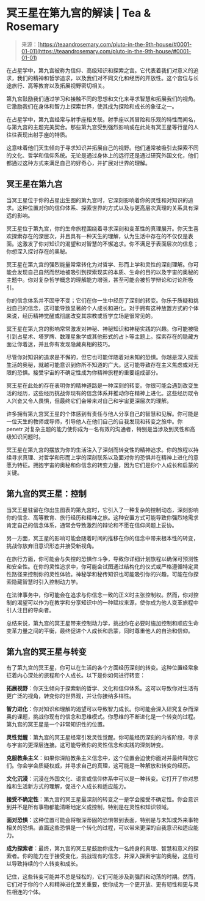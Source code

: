 <!--yml

category: 未分类

date: 2024-06-12 18:23:28

-->

# 冥王星在第九宫的解读 | Tea & Rosemary

> 来源：[https://teaandrosemary.com/pluto-in-the-9th-house/#0001-01-01](https://teaandrosemary.com/pluto-in-the-9th-house/#0001-01-01)

在占星学中，第九宫被称为信仰、高级知识和探索之宫。它代表着我们对意义的追求，我们的精神和哲学追求，以及我们对不同文化和经历的开放性。这个宫位与长途旅行、高等教育以及拓展视野密切相关。

第九宫鼓励我们通过学习和接触不同的思想和文化来寻求智慧和拓展我们的视角。它激励我们在身体和智力上探索世界，使其成为探险和成长的象征之一。

在占星学中，第九宫经常与射手座相关联。射手座以其冒险和乐观的特性而闻名，与第九宫的主题完美契合。那些第九宫受到强烈影响或在此处有冥王星等行星的人往往表现出射手座的特质。

这意味着他们天生倾向于寻求知识并拓展自己的视野。他们通常被吸引去探索不同的文化、哲学和信仰系统。无论是通过身体上的远行还是通过研究外国文化，他们都通过这种方式来满足自己的好奇心，并扩展对世界的理解。

## 冥王星在第九宫

当冥王星位于你的占星出生图的第九宫时，它深刻影响着你的灵性和对知识的追求。这种位置对你的信仰体系、探索世界的方式以及与更高层次真理的关系具有深远的影响。

冥王星位于第九宫，你的生命旅程围绕着寻求深刻和变革性的真理展开。你天生喜欢探索存在的深层次，并且具有一种天生的理解，认为生活中存在的不仅仅是表面。这激发了你对知识的渴望和对智慧的不懈追求。你不满足于表面层次的信息；你想深入探讨存在的奥秘。

冥王星在第九宫的强烈能量常常转化为对哲学、形而上学和灵性的深刻理解。你可能会发现自己自然而然地被吸引到探索现实的本质、生命的目的以及宇宙的奥秘的主题中。你对复杂哲学概念的理解能力增强，甚至可能会被哲学辩论和讨论所吸引。

你的信念体系并不固守不变；它们在你一生中经历了深刻的转变。你乐于质疑和挑战自己的信念，这可能导致显著的个人成长和进化。对于拥有这种放置方式的个体来说，经历精神觉醒或彻底改变其宗教或哲学立场是很常见的。

冥王星在第九宫的影响常常激发对神秘、神秘知识和神秘实践的兴趣。你可能被吸引到占星术、塔罗牌、数理星象学或其他形式的占卜等主题上。探索存在的隐藏方面让你着迷，并且你有发现隐藏真相的技巧。

尽管你对知识的追求是不懈的，但它也可能伴随着对未知的恐惧。你越是深入探索生活的奥秘，就越可能意识到你所不知道的广大。这可能导致存在主义焦虑或对无限的恐惧。接受宇宙的不确定性成为你精神旅程的重要组成部分。

冥王星在此处的存在表明你的精神道路是一种深刻的转变。你很可能会遇到改变生活的经历，这些经历挑战你现有的信念体系并推动你在精神上进化。这些经历既令人兴奋又令人畏惧，但最终它们会带来对自己和宇宙更深层次的理解。

许多拥有第九宫冥王星的个体感到有责任与他人分享自己的智慧和见解。你可能是一位天生的教师或导师，引导他人在他们自己的自我发现和转变之旅中。你 penetr 对复杂主题的能力使你成为一名有效的沟通者，特别是当涉及到灵性和高级知识问题时。

冥王星在第九宫的摆放为你的生活注入了深刻而转变性的精神追求。你的旅程以持续寻求真理、对哲学和形而上学的深刻联系以及面对你的恐惧并在精神上进化的意愿为特征。拥抱宇宙的奥秘和你信念的转变力量，因为它们是你个人成长和启蒙的关键。

## 第九宫的冥王星：控制

当冥王星驻留在你出生图表的第九宫时，它引入了一种复杂的控制动态，深刻影响你的信念、高等教育、旅行经历和精神之旅。这种安置方式可能导致你强烈地需求肯定自己的信念体系，通常会导致激烈的辩论和不愿在信仰问题上妥协。

另一方面，冥王星的影响可能会随着时间的推移在你的信念中带来根本性的转变，挑战你放弃旧意识形态并接受新视角。

在旅行方面，你可能会与失控的恐惧作斗争，导致你详细计划旅程以确保可预测性和安全性。在你的灵性追求中，你可能会试图通过结构化的仪式或严格遵循特定灵性路径来控制你的灵性体验。神秘学和秘传知识也可能吸引你的兴趣，可能在你探索隐藏智慧时引入控制动力学。

在法律事务中，你可能会在追求与你信念一致的正义时主张控制权。然而，你对控制的渴望可以作为在教学和分享知识中的一种赋权来源，使你成为他人变革旅程中引人注目的导向者。

总结来说，第九宫的冥王星带来控制动力学，挑战你在必要时施加控制和顺应生命变革力量之间的平衡，最终促进个人成长和启蒙，同时尊重他人的自治和信仰。

## 第九宫的冥王星与转变

有了第九宫的冥王星，你可以在生活的各个方面经历深刻的转变。这种位置经常象征着内心深处的旅程和个人成长。以下是你如何进行转变：

**拓展视野**：你天生倾向于探索新的哲学、文化和信仰体系。这可以导致你对生活有更广泛的视角，转变你的世界观，并让你接纳多样性。

**智力进化**：你对知识和理解的渴望可以导致智力成长。你可能会深入研究复杂而深奥的课题，挑战你现有的信念和思维模式。你思维的不断进化是一个转变的过程。第九宫的冥王星是一个非常知识性的位置。

**灵性觉醒**：第九宫的冥王星经常引发灵性觉醒。你可能经历深刻的内省阶段，寻求与宇宙的更深层连接。这可能导致你的灵性信念和实践的深刻转变。

**克服教条主义**：如果你深陷教条主义信念中，这个位置会迫使你面对并最终释放它们。你会学会质疑权威，并寻求自己的真理，这可能是一种解放和转变的经历。

**文化沉浸**：沉浸在外国文化、语言或信仰体系中可以是一种转变。它打开了你对思维和生活新方式的理解，促进个人成长和适应能力。

**接受不确定性**：第九宫的冥王星最深刻的转变之一是学会接受不确定性。你会意识到并不是所有事物都能清晰地定义或控制，特别是在灵性和知识领域。

**面对恐惧**：这种位置可能会将根深蒂固的恐惧带到表面，特别是与未知或外来事物相关的恐惧。直面这些恐惧是一个转化的过程，可以带来更深的自我意识和适应能力。

**成为探索者**：最终，第九宫的冥王星鼓励你成为一名终身的真理、智慧和意义的探索者。你的能力在于接受变化，挑战现有的信念，并深入探索宇宙的奥秘，这些可以导致持续的个人转变和成长。

记住，这些转变可能并不总是轻松的，它们可能涉及到强烈和动荡的时期。然而，它们对于你的个人和精神进化至关重要，使你成为一个更开放、更有韧性和更与灵性相连的个体。
